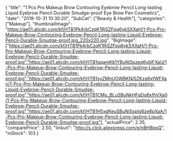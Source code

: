 {
	"title": "1 Pcs Pro Makeup Brow Contouring Eyebrow  Pencil Long-lasting Liquid Eyebrow Pencil Durable Smudge-proof Eye Brow Pen Cosmetics",
	"date": "2018-10-31 10:30:20",
	"SubCat": ["Beauty & Health"],
	"categories": ["Makeup"],
	"thumbnailImage": "https://ae01.alicdn.com/kf/HTB1Pk4rbCzqK1RjSZFpq6ykSXXaH/1-Pcs-Pro-Makeup-Brow-Contouring-Eyebrow-Pencil-Long-lasting-Liquid-Eyebrow-Pencil-Durable-Smudge-proof.jpg_220x220.jpg",
	"BigImage": ["https://ae01.alicdn.com/kf/HTB1Pk4rbCzqK1RjSZFpq6ykSXXaH/1-Pcs-Pro-Makeup-Brow-Contouring-Eyebrow-Pencil-Long-lasting-Liquid-Eyebrow-Pencil-Durable-Smudge-proof.jpg","https://ae01.alicdn.com/kf/HTB1qqamKb1YBuNjSszeq6yblFXaU/1-Pcs-Pro-Makeup-Brow-Contouring-Eyebrow-Pencil-Long-lasting-Liquid-Eyebrow-Pencil-Durable-Smudge-proof.jpg","https://ae01.alicdn.com/kf/HTB1syZMnUOWBKNjSZKzq6xfWFXan/1-Pcs-Pro-Makeup-Brow-Contouring-Eyebrow-Pencil-Long-lasting-Liquid-Eyebrow-Pencil-Durable-Smudge-proof.jpg","https://ae01.alicdn.com/kf/HTB1CMo_BLuSBuNkHFqDq6xfhVXa0/1-Pcs-Pro-Makeup-Brow-Contouring-Eyebrow-Pencil-Long-lasting-Liquid-Eyebrow-Pencil-Durable-Smudge-proof.jpg","https://ae01.alicdn.com/kf/HTB1H5xdKeuSBuNjSsplq6ze8pXaA/1-Pcs-Pro-Makeup-Brow-Contouring-Eyebrow-Pencil-Long-lasting-Liquid-Eyebrow-Pencil-Durable-Smudge-proof.jpg"],
	"actualPrice": 2.35,
	"comparePrice": 2.50,
	"linkurl": "http://s.click.aliexpress.com/e/nBHBqxQ",
	"inStock": 103
}
